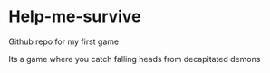 # Help-me-survive
Github repo for my first game 


Its a game where you catch falling heads from decapitated demons
